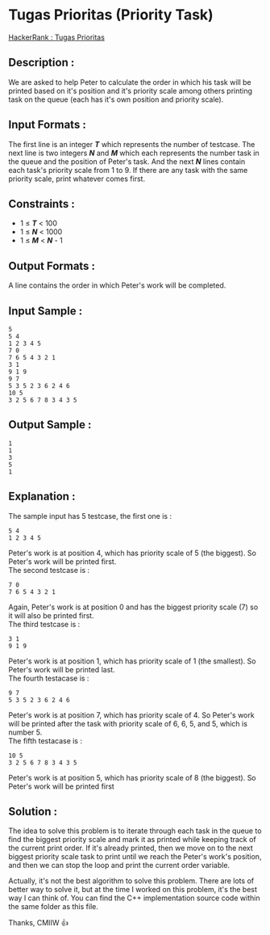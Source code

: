 # Tugas Prioritas (Priority Task)

[HackerRank : Tugas Prioritas](https://www.hackerrank.com/contests/alpro-its-sd-m4-e-2022/challenges/tugas-prioritas)

## Description :
We are asked to help Peter to calculate the order in which his task will be printed based on it's position and it's priority scale among others printing task on the queue (each has it's own position and priority scale).  

## Input Formats :
The first line is an integer ***T*** which represents the number of testcase. The next line is two integers ***N*** and ***M*** which each represents the number task in the queue and the position of Peter's task. And the next ***N*** lines contain each task's priority scale from 1 to 9. If there are any task with the same priority scale, print whatever comes first.  

## Constraints :
- 1 &le; ***T*** < 100
- 1 &le; ***N*** < 1000
- 1 &le; ***M*** < ***N*** - 1  

## Output Formats :
A line contains the order in which Peter's work will be completed.  

## Input Sample :
```
5
5 4
1 2 3 4 5
7 0
7 6 5 4 3 2 1
3 1
9 1 9
9 7
5 3 5 2 3 6 2 4 6
10 5
3 2 5 6 7 8 3 4 3 5
```  

## Output Sample :
```
1
1
3
5
1
```  

## Explanation :  
The sample input has 5 testcase, the first one is :  
```
5 4
1 2 3 4 5
```  
Peter's work is at position 4, which has priority scale of 5 (the biggest). So Peter's work will be printed first.  
The second testcase is :  
```
7 0
7 6 5 4 3 2 1
```  
Again, Peter's work is at position 0 and has the biggest priority scale (7) so it will also be printed first.  
The third testcase is :  
```
3 1
9 1 9
```  
Peter's work is at position 1, which has priority scale of 1 (the smallest). So Peter's work will be printed last.  
The fourth testacase is :  
```
9 7
5 3 5 2 3 6 2 4 6
```  
Peter's work is at position 7, which has priority scale of 4. So Peter's work will be printed after the task with priority scale of 6, 6, 5, and 5, which is number 5.  
The fifth testacase is :  
```
10 5
3 2 5 6 7 8 3 4 3 5
```  
Peter's work is at position 5, which has priority scale of 8 (the biggest). So Peter's work will be printed first  


## Solution :
The idea to solve this problem is to iterate through each task in the queue to find the biggest priority scale and mark it as printed while keeping track of the current print order. If it's already printed, then we move on to the next biggest priority scale task to print until we reach the Peter's work's position, and then we can stop the loop and print the current order variable.  

Actually, it's not the best algorithm to solve this problem. There are lots of better way to solve it, but at the time I worked on this problem, it's the best way I can think of. You can find the C++ implementation source code within the same folder as this file. 

Thanks, CMIIW :thumbsup:

